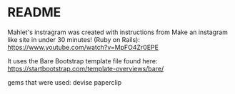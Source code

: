 # README

Mahlet's instragram was created with instructions from 
Make an instagram like site in under 30 minutes! (Ruby on Rails):
https://www.youtube.com/watch?v=MpFO4Zr0EPE

It uses the Bare Bootstrap template file found here:
https://startbootstrap.com/template-overviews/bare/

gems that were used:
devise
paperclip
